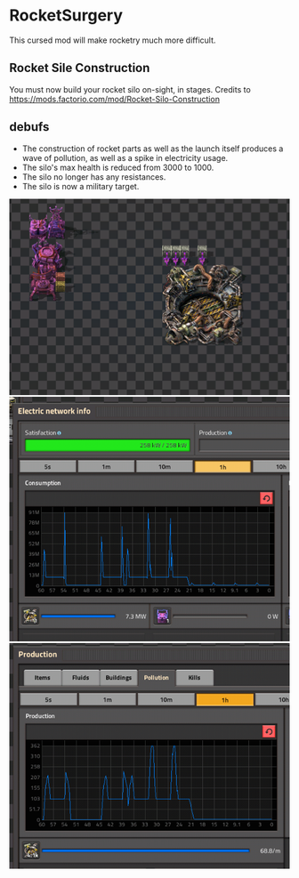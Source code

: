 # RocketSurgery

This cursed mod will make rocketry much more difficult. 

## Rocket Sile Construction
You must now build your rocket silo on-sight, in stages. Credits to https://mods.factorio.com/mod/Rocket-Silo-Construction


## debufs
- The construction of rocket parts as well as the launch itself produces a wave of pollution, as well as a spike in electricity usage. 
- The silo's max health is reduced from 3000 to 1000.
- The silo no longer has any resistances.
- The silo is now a military target.

![setup](https://raw.githubusercontent.com/adamwong246/rocket_surgery/master/demoSetup.png)
![demoElectricity](https://raw.githubusercontent.com/adamwong246/rocket_surgery/master/demoElectricity.png)
![demoPollution](https://raw.githubusercontent.com/adamwong246/rocket_surgery/master/demoPollution.png)
